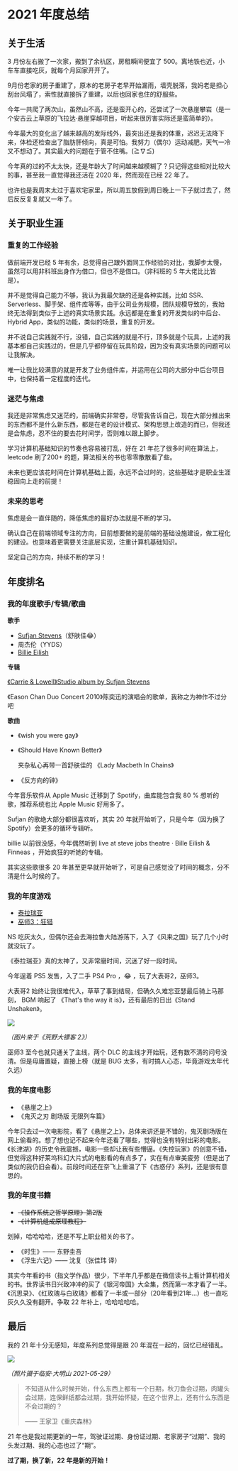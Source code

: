 # 2021 年度总结

## 关于生活

3 月份左右搬了一次家，搬到了余杭区，房租瞬间便宜了 500。离地铁也近，小车车直接吃灰，就每个月回家开开了。

9月份老家的房子重建了，原本的老房子老早开始漏雨，墙壳脱落，我妈老是担心刮台风塌了，索性就直接拆了重建，以后也回家也住的舒服些。

今年一共爬了两次山，虽然山不高，还是蛮开心的，还尝试了一次悬崖攀岩（是一个安吉云上草原的飞拉达·悬崖穿越项目，听起来很厉害实际还是蛮简单的）。

今年最大的变化出了越来越高的发际线外，最突出还是我的体重，迟迟无法降下来，体检还检查出了脂肪肝倾向，真是可怕。我努力（偶尔）运动减肥，天气一冷又不想动了。其实最大的问题在于管不住嘴。(≧∇≦)

今年真的过的不太太快，还是年龄大了时间越来越模糊了？只记得这些相对比较大的事，甚至我一直觉得我还活在 2020 年，然而现在已经 22 年了。

也许也是我周末太过于喜欢宅家里，所以周五放假到周日晚上一下子就过去了，然后反反复复就又一年了。

## 关于职业生涯

### 重复的工作经验

做前端开发已经 5 年有余，总觉得自己跟外面同工作经验的对比，我脚步太慢，虽然可以用非科班出身作为借口，但也不是借口。（非科班的 5 年大佬比比皆是）。

并不是觉得自己能力不够，我认为我最欠缺的还是各种实践，比如 SSR、Serverless、脚手架、组件库等等，由于公司业务规模，团队规模导致的，我始终无法得到类似于上述的真实场景实践。永远都是在重复的开发类似的中后台、Hybrid App，类似的功能，类似的场景，重复的开发。

并不说自己实践就不行，没错，自己实践的就是不行，顶多就是个玩具，上述的我基本都自己实践过的，但是几乎都停留在玩具阶段，因为没有真实场景的问题可以让我解决。

唯一让我比较满意的就是开发了业务组件库，并运用在公司的大部分中后台项目中，也保持着一定程度的迭代。

### 迷茫与焦虑

我还是非常焦虑又迷茫的，前端确实非常卷，尽管我告诉自己，现在大部分推出来的东西都不是什么新东西，都是在老的设计模式、架构思想上改造的而已，但我还是会焦虑，忍不住的要去花时间学，否则难以跟上脚步。

学习计算机基础知识的节奏也容易被打乱，好在 21 年花了很多时间在算法上，leetcode 刷了200+ 的题，算法相关的书也零零散散看了些。

未来也更应该花时间在计算机基础上面，永远不会过时的，这些基础才是职业生涯稳固向上走的前提！

### 未来的思考

焦虑是会一直伴随的，降低焦虑的最好办法就是不断的学习。

确认自己在前端领域专注的方向，目前想要做的是前端的基础设施建设，做工程化的建设。也意味着更需要关注底层实现，注重计算机基础知识。

坚定自己的方向，持续不断的学习！

## 年度排名

### 我的年度歌手/专辑/歌曲

**歌手**

- [Sufjan Stevens](https://en.wikipedia.org/wiki/Sufjan_Stevens)（舒肤佳😂）
- 周杰伦（YYDS）
- [Billie Eilish](https://zh.wikipedia.org/wiki/%E6%AF%94%E8%8E%89%C2%B7%E8%89%BE%E5%88%A9%E4%BB%80)

**专辑**

[《Carrie & Lowell》Studio album by Sufjan Stevens](https://en.wikipedia.org/wiki/Carrie_%26_Lowell) 

《Eason Chan Duo Concert 2010》陈奕迅的演唱会的歌单，我称之为神作不过分吧

**歌曲**

- 《wish you were gay》

- 《Should Have Known Better》

  夹杂私心再带一首舒肤佳的 《Lady Macbeth In Chains》

- 《反方向的钟》

今年音乐软件从 Apple Music 迁移到了 Spotify，曲库能包含我 80 % 想听的歌，推荐系统也比 Apple Music 好用多了。

Sufjan 的歌绝大部分都很喜欢听，其实 20 年就开始听了，只是今年（因为换了 Spotify）会更多的循环专辑听。

billie 以前很没感，今年偶然听到 live at steve jobs theatre · Bille Eilish & Finneas ，开始疯狂的听她的专辑。

其实这些歌很多 20 年甚至更早就开始听了，可是自己感觉没了时间的概念，分不清是什么时候的了。

### 我的年度游戏

- [泰拉瑞亚](https://zh.wikipedia.org/zh-hans/泰拉瑞亚)
- [巫师3：狂猎](https://zh.wikipedia.org/zh-hans/巫师3：狂猎)

NS 吃灰太久，但偶尔还会去海拉鲁大陆游荡下，入了《风来之国》玩了几个小时就没玩了。

《泰拉瑞亚》真的太神了，又非常磨时间，沉迷了好一段时间。

今年逞着 PS5 发售，入了二手 PS4 Pro ，😂 ，玩了大表哥2，巫师3。

大表哥2 始终让我很难代入，草草了事到结局，但确久久难忘亚瑟最后骑上马那刻， BGM 响起了 《That's the way it is》，还有最后的日出《Stand Unshaken》。

![](https://file.simonwong.cn/blog/202201242216267.png)

*（图片来于《荒野大镖客 2》）*

巫师3 至今也就只通关了主线，两个 DLC 的主线才开始玩，还有数不清的问号没清。但是毋庸置疑，直接上榜（就是 BUG 太多，有时搞人心态，毕竟游戏太年代久远）

### 我的年度电影

- 《悬崖之上》
- 《鬼灭之刃 剧场版 无限列车篇》

今年只去过一次电影院，看了《悬崖之上》，总体来讲还是不错的，鬼灭剧场版在网上偷看的。想了想也记不起来今年还看了哪些，觉得也没有特别出彩的电影。《长津湖》的历史令我震撼，电影一些却让我有些懵逼。《失控玩家》的创意不错，但觉得这种好莱坞科幻大片式的电影看的有点多了，实在有点审美疲劳（但是出了类似的我仍旧会看）。前段时间还在奈飞上重温了下《古惑仔》系列，还是很有意思的。

### 我的年度书籍

- ~~《操作系统之哲学原理》第2版~~
- ~~《计算机组成原理教程》~~

划掉，哈哈哈哈，还是不写上职业相关的书了。

- 《时生》—— 东野圭吾
- 《浮生六记》—— 沈复（张佳玮 译）

其实今年看的书（指文学作品）很少，下半年几乎都是在微信读书上看计算机相关的书。世界读书日兴致冲冲的买了《银河帝国》大全集，然而第一本才看了一半。《沉思录》、《红玫瑰与白玫瑰》都看了一半或一部分（20年看到21年...）也一直吃灰久久没有翻开。争取 22 年补上，哈哈哈哈哈。

## 最后

我的 21 年十分无感知，年度系列总觉得是跟 20 年混在一起的，回忆已经错乱。

![](https://file.simonwong.cn/blog/202201242335693.JPG)

*（照片摄于临安·大明山 2021-05-29）*

> 不知道从什么时候开始，什么东西上都有一个日期，秋刀鱼会过期，肉罐头会过期，连保鲜纸都会过期，我开始怀疑，在这个世界上，还有什么东西是不会过期的？
>
> —— 王家卫《重庆森林》

21 年也是我过期更新的一年，驾驶证过期、身份证过期、老家房子“过期”、我的头发过期、我的心态也过了“期”。

**过了期，换了新，22 年是新的开始！**
